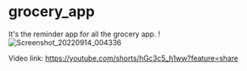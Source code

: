 # grocery_app
It's the reminder app for all the grocery app.
!![Screenshot_20220914_004336](https://user-images.githubusercontent.com/64893215/190861344-ee6cb154-8a33-453f-b663-25b72449900a.png)


Video link: https://youtube.com/shorts/hGc3c5_h1ww?feature=share
